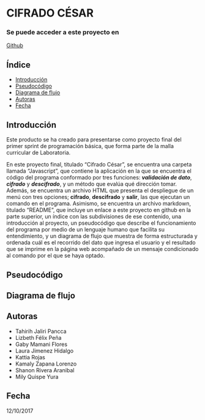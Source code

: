 CIFRADO CÉSAR
=============

### Se puede acceder a este proyecto en
[Github](https://github.com/Tayrih/cifrado_cesar_power_code "Github")

Índice
------
* [Introducción](#cabecera1)
* [Pseudocódigo](#cabecera2)
* [Diagrama de flujo](#cabecera3)
* [Autoras](#cabecera4)
* [Fecha](#cabecera5)

Introducción
-------------------
Este producto se ha creado para presentarse como proyecto final del primer sprint de programación básica, que forma parte de la malla curricular de Laboratoria.

En este proyecto final, titulado “Cifrado César”, se encuentra una carpeta llamada “Javascript”, que contiene la aplicación en la que se encuentra el código del programa conformado por tres funciones: ***validación de dato***, ***cifrado*** y ***descifrado***, y un método que evalúa qué dirección tomar. Además, se encuentra un archivo HTML que presenta el despliegue de un menú con tres opciones; **cifrado**, **descifrado** y **salir**, las que ejecutan un comando en el programa. Asimismo, se encuentra un archivo markdown, titulado “README”, que incluye un enlace a este proyecto en github en la parte superior, un índice con las subdivisiones de ese contenido, una introducción al proyecto, un pseudocódigo que describe el funcionamiento del programa por medio de un lenguaje humano que facilita su entendimiento, y un diagrama de flujo que muestra de forma estructurada y ordenada cuál es el recorrido del dato que ingresa el usuario y el resultado que se imprime en la página web acompañado de un mensaje condicionado al comando por el que se haya optado.

Pseudocódigo
------------  


Diagrama de flujo
-----------------


Autoras
------
* Tahirih Jaliri Pancca
* Lizbeth Félix Peña
* Gaby Mamani Flores
* Laura Jimenez Hidalgo
* Kattia Rojas
* Kamaly Zapana Lorenzo
* Shanon Rivera Aranibal
* Mily Quispe Yura


Fecha
-----
12/10/2017
